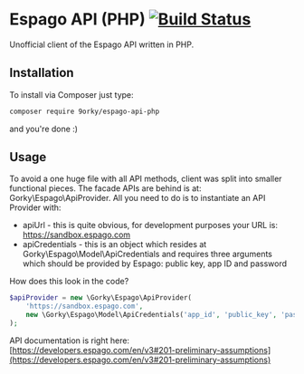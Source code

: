 # Espago API (PHP) [![Build Status](https://travis-ci.org/9orky/espago-api-php.svg?branch=master)](https://travis-ci.org/9orky/espago-api-php)

Unofficial client of the Espago API written in PHP.

## Installation
To install via Composer just type:

```bash
composer require 9orky/espago-api-php
```
and you're done :)

## Usage
To avoid a one huge file with all API methods, client was split into smaller 
functional pieces. The facade APIs are behind is at: Gorky\Espago\ApiProvider.
All you need to do is to instantiate an API Provider with:
* apiUrl - this is quite obvious, for development purposes your URL is: https://sandbox.espago.com
* apiCredentials - this is an object which resides at Gorky\Espago\Model\ApiCredentials and requires three arguments
which should be provided by Espago: public key, app ID and password

How does this look in the code?

```php
$apiProvider = new \Gorky\Espago\ApiProvider(
    'https://sandbox.espago.com',
    new \Gorky\Espago\Model\ApiCredentials('app_id', 'public_key', 'password')
);
```

API documentation is right here: [https://developers.espago.com/en/v3#201-preliminary-assumptions](https://developers.espago.com/en/v3#201-preliminary-assumptions)

